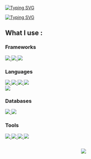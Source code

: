 <p>
  <a href="https://git.io/typing-svg"><img src="https://readme-typing-svg.demolab.com?font=Fira+Code&size=30&duration=2500&pause=500&multiline=true&repeat=false&width=435&height=100&lines=Welcome+to+my+GitHub!;I'm+Edgar+Jara" alt="Typing SVG" /></a>
</p>
<p>
  <a href="https://git.io/typing-svg"><img src="https://readme-typing-svg.demolab.com?font=Fira+Code&size=30&pause=1000&width=510&lines=Full-Stack+Developer;Computer+Science+Student;Learning+new+things+everyday" alt="Typing SVG" /></a>
</p>

<!-- **`Digital Craftsman (Student/Jr Developer)`**

<h4> Hi there 👋, welcome to my Github! I'm a Software Developer Student and a Tech Head. I'm all into learning new languages and frameworks like React or Flask. </h4> -->

<h2> What I use :</h2>

<div>

  <h3> Frameworks </h3>

  <a href='https://github.com/harish-sethuraman/readme-components'> 
    <img src='https://readme-components.vercel.app/api?component=logo&fill=black&logo=react&animation=spin&svgfill=15d8fe'/>
  </a>
  <a href='https://github.com/harish-sethuraman/readme-components'> 
    <img src='https://readme-components.vercel.app/api?component=logo&&fill=black&logo=spring&svgfill=8fce00'/>
  </a>
  <a href='https://github.com/harish-sethuraman/readme-components'> 
    <img src='https://readme-components.vercel.app/api?component=logo&&fill=black&logo=flask'/>
  </a>
  
  
  <h3> Languages </h3>

  <a href='https://github.com/harish-sethuraman/readme-components'> 
    <img src='https://readme-components.vercel.app/api?component=logo&fill=black&logo=javaScript&svgfill=f6df1c'/>
  </a>
  <a href='https://github.com/harish-sethuraman/readme-components'> 
    <img src='https://readme-components.vercel.app/api?component=logo&&fill=black&logo=python&svgfill=0b5394'/>
  </a>
  <a href='https://github.com/harish-sethuraman/readme-components'> 
    <img src='https://readme-components.vercel.app/api?component=logo&&fill=black&logo=java&svgfill=f44336'/>
  </a>
  <a href='https://github.com/harish-sethuraman/readme-components'> 
    <img src='https://readme-components.vercel.app/api?component=logo&&fill=black&logo=HTML5&svgfill=f44336&text=false'/>
  </a>
  </br>
  <a href='https://github.com/harish-sethuraman/readme-components'> 
    <img src='https://readme-components.vercel.app/api?component=logo&&fill=black&logo=CSS3&svgfill=3d85c6'/>
  </a>
  
  
  <h3> Databases </h3>

  <a href='https://github.com/harish-sethuraman/readme-components'> 
    <img src='https://readme-components.vercel.app/api?component=logo&&fill=black&logo=mongodb&svgfill=8fce00'/>
  </a>
  <a href='https://github.com/harish-sethuraman/readme-components'> 
    <img src='https://readme-components.vercel.app/api?component=logo&&fill=black&logo=mysql&svgfill=0b5394'/>
  </a>
  
  
  <h3> Tools </h3>
  
  <a href='https://github.com/harish-sethuraman/readme-components'> 
    <img src='https://readme-components.vercel.app/api?component=logo&&fill=black&logo=visualstudiocode&svgfill=2986cc&text=false'/>
  </a>
  <a href='https://github.com/harish-sethuraman/readme-components'> 
    <img src='https://readme-components.vercel.app/api?component=logo&&fill=black&logo=git&svgfill=e69138'/>
  </a>
  <a href='https://github.com/harish-sethuraman/readme-components'> 
    <img src='https://readme-components.vercel.app/api?component=logo&&fill=black&logo=node.js&svgfill=274e13'/>
  </a>
  <a href='https://github.com/harish-sethuraman/readme-components'> 
    <img src='https://readme-components.vercel.app/api?component=logo&&fill=black&logo=postman&svgfill=e69138'/>
  </a>

</div>


<h2> </h2>

<div align="center">

  <a href="https://github.com/anuraghazra/github-readme-stats">
    <img src='https://github-readme-stats.vercel.app/api?username=jarahernandez&theme=tokyonight'/>
  </a>
  
</div>



<!--
**jarahernandez/jarahernandez** is a ✨ _special_ ✨ repository because its `README.md` (this file) appears on your GitHub profile.

Here are some ideas to get you started:

- 🔭 I’m currently working on ...
- 🌱 I’m currently learning ...
- 👯 I’m looking to collaborate on ...
- 🤔 I’m looking for help with ...
- 💬 Ask me about ...
- 📫 How to reach me: ...
- 😄 Pronouns: ...
- ⚡ Fun fact: ...
-->
